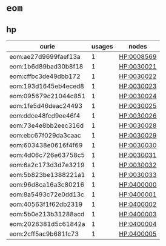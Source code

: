 # `eom`

## hp

| curie                |   usages | nodes                                           |
|----------------------|----------|-------------------------------------------------|
| eom:ae27d9699faef13a |        1 | [HP:0008569](https://bioregistry.io/HP:0008569) |
| eom:1b6d89bad30b8f18 |        1 | [HP:0030021](https://bioregistry.io/HP:0030021) |
| eom:cffbc3de49dbb172 |        1 | [HP:0030022](https://bioregistry.io/HP:0030022) |
| eom:193d1645eb4eced8 |        1 | [HP:0030023](https://bioregistry.io/HP:0030023) |
| eom:095679c21044c851 |        1 | [HP:0030024](https://bioregistry.io/HP:0030024) |
| eom:1fe5d46deac24493 |        1 | [HP:0030025](https://bioregistry.io/HP:0030025) |
| eom:ddce48fcd9ee46f4 |        1 | [HP:0030026](https://bioregistry.io/HP:0030026) |
| eom:73e4e8bb2eec316d |        1 | [HP:0030028](https://bioregistry.io/HP:0030028) |
| eom:ebc67f029da3caac |        1 | [HP:0030029](https://bioregistry.io/HP:0030029) |
| eom:603438e0616f4f69 |        1 | [HP:0030030](https://bioregistry.io/HP:0030030) |
| eom:4d06c726e63758c5 |        1 | [HP:0030031](https://bioregistry.io/HP:0030031) |
| eom:6a2c173d3d7e3219 |        1 | [HP:0030032](https://bioregistry.io/HP:0030032) |
| eom:5b823be1388221a1 |        1 | [HP:0030033](https://bioregistry.io/HP:0030033) |
| eom:96d8ca16a3c80216 |        1 | [HP:0400000](https://bioregistry.io/HP:0400000) |
| eom:8a5493c72e0dd13c |        1 | [HP:0400001](https://bioregistry.io/HP:0400001) |
| eom:40563f1f62db2319 |        1 | [HP:0400002](https://bioregistry.io/HP:0400002) |
| eom:5b0e213b31288acd |        1 | [HP:0400003](https://bioregistry.io/HP:0400003) |
| eom:2028381d5c61842a |        1 | [HP:0400004](https://bioregistry.io/HP:0400004) |
| eom:2cff5ac9b681fc73 |        1 | [HP:0400005](https://bioregistry.io/HP:0400005) |

